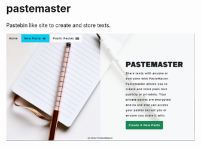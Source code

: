 # pastemaster
Pastebin like site to create and store texts.

<img src="https://github.com/cRyp70s/pastemaster/blob/main/pm.png" width=800 />
